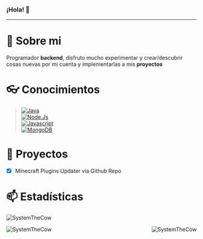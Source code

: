 ### ¡Hola! 👋
---
# 📑 Sobre mi
Programador **backend**, disfruto mucho experimentar y crear/descubrir cosas nuevas por mi cuenta y implementarlas a mis **proyectos**
# 👓 Conocimientos
> [![Java](https://img.shields.io/badge/-Java-FF0000?style=for-the-badge&logo=apachemaven&logoColor=white&labelColor=101010)]()<br/>
> [![Node.Js](https://img.shields.io/badge/-Node.Js-339933?style=for-the-badge&logo=node.js&logoColor=white&labelColor=101010)]()<br/>
> [![Javascript](https://img.shields.io/badge/-Javascript-3b85d1?style=for-the-badge&logo=javascript&logoColor=white&labelColor=101010)]()<br/>
> [![MongoDB](https://img.shields.io/badge/-MongoDB-74fc8b?style=for-the-badge&logo=MongoDB&logoColor=white&labelColor=101010)]()<br/>

# 🌱 Proyectos
- [x] Minecraft Plugins Updater via Github Repo
# 📫 Estadísticas
<p align="left"> <img src="https://komarev.com/ghpvc/?username=SystemTheCow&label=Profile%20views&color=0e75b6&style=flat" alt="SystemTheCow" /> </p>
<p><img align="left" src="https://github-readme-stats.vercel.app/api/top-langs?username=SystemTheCow&theme=tokyonight&show_icons=true&locale=en&layout=compact"alt="SystemTheCow"/></p>
<p>&nbsp;<img align="right" src="https://github-readme-stats.vercel.app/api?username=SystemTheCow&theme=tokyonight&show_icons=true&locale=en" alt="SystemTheCow" /></p>
